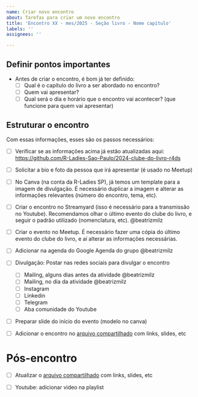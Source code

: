 ```yaml
---
name: Criar novo encontro
about: Tarefas para criar um novo encontro
title: 'Encontro XX - mes/2025 - Seção livro - Nome capítulo'
labels: ''
assignees: ''

---
```


## Definir pontos importantes

- Antes de criar o encontro, é bom já ter definido:
   - [ ] Qual é o capítulo do livro a ser abordado no encontro?
   - [ ] Quem vai apresentar?
   - [ ] Qual será o dia e horário que o encontro vai acontecer? (que funcione para quem vai apresentar)

## Estruturar o encontro
 
Com essas informações, esses são os passos necessários:

- [ ] Verificar se as informações acima já estão atualizadas aqui: https://github.com/R-Ladies-Sao-Paulo/2024-clube-do-livro-r4ds

- [ ] Solicitar a bio e foto da pessoa que irá apresentar (é usado no Meetup)

- [ ] No Canva (na conta da R-Ladies SP), já temos um template para a imagem de divulgação. É necessário duplicar a imagem e alterar as informações relevantes (número do encontro, tema, etc).

- [ ] Criar o encontro no Streamyard (isso é necessário para a transmissão no Youtube). Recomendamos olhar o último evento do clube do livro, e seguir o padrão utilizado (nomenclatura, etc). @beatrizmilz

- [ ] Criar o evento no Meetup. É necessário fazer uma cópia do último evento do clube do livro, e aí alterar as informações necessárias.

- [ ] Adicionar na agenda do Google Agenda do grupo @beatrizmilz

- [ ] Divulgação: Postar nas redes sociais para divulgar o encontro
   - [ ] Mailing, alguns dias antes da atividade @beatrizmilz
   - [ ] Mailing, no dia da atividade @beatrizmilz
   - [ ] Instagram
   - [ ] Linkedin
   - [ ] Telegram
   - [ ] Aba comunidade do Youtube

- [ ] Preparar slide do início do evento (modelo no canva)

- [ ] Adicionar o encontro no [arquivo compartilhado](https://docs.google.com/document/d/1xCn5gxK47tj9lRpDovwGNlza9i1FX2VBixo1V7VtUUs/edit?usp=sharing) com links, slides, etc

# Pós-encontro

- [ ] Atualizar o [arquivo compartilhado](https://docs.google.com/document/d/1xCn5gxK47tj9lRpDovwGNlza9i1FX2VBixo1V7VtUUs/edit?usp=sharing) com links, slides, etc

- [ ] Youtube: adicionar video na playlist

